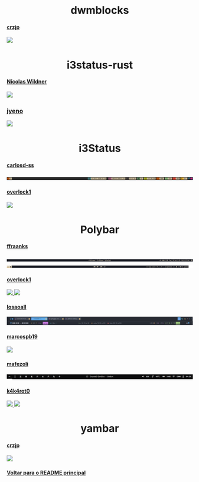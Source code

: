<h1 align="center">dwmblocks</h1>

#### [crzjp](https://github.com/crzjp)

<a href="https://github.com/crzjp/suckless/tree/master/dwmblocks">
    <img src="https://github.com/crzjp/suckless/blob/master/dwmblocks/dwmblocks.png">
</a>

<h1 align="center">i3status-rust</h1>

#### [Nícolas Wildner](https://gitlab.com/nwildner)

<a href="https://gitlab.com/nwildner/dotfiles/-/blob/master/home/nwildner/.config/i3/i3status.toml">
    <img src="https://gitlab.com/nwildner/dotfiles/-/raw/master/bar.png">
</a>

### [jyeno](https://github.com/jyeno)

<a href="https://github.com/jyeno/dotfiles/blob/master/config/sway/status.toml">
    <img src="https://raw.githubusercontent.com/jyeno/dotfiles/master/i3status-rs.png">
</a>

<h1 align="center">i3Status</h1>

#### [carlosd-ss](https://github.com/carlosd-ss)

<a href="https://github.com/carlosd-ss/dotfiles/blob/master/i3status/config">
    <img src="https://github.com/carlosd-ss/dotfiles/blob/master/.github/bar.png">
</a>

#### [overlock1](https://github.com/overlock1)

<a href="https://github.com/overlock1/Dotfiles/blob/master/.config/i3status-colorido/i3status/config">
    <img src="https://raw.githubusercontent.com/overlock1/Dotfiles/master/.config/i3status-colorido/i3status.png">
</a>

<h1 align="center">Polybar</h1>

#### [ffraanks](https://github.com/ffraanks)

<a href="https://github.com/ffraanks/dotfiles/tree/master/.config/polybar">
    <img src="https://github.com/ffraanks/dotfiles/blob/master/BARRA-TOPO.png">
    <img src="https://github.com/ffraanks/dotfiles/blob/master/BARRA-BAIXO.png"> 
</a>

#### [overlock1](https://github.com/overlock1)

<a href="https://github.com/overlock1/Dotfiles/tree/master/.config/polybar">
    <img src="https://raw.githubusercontent.com/overlock1/Dotfiles/master/.config/polybar/dock.png">
</a>

<a href="https://github.com/overlock1/Dotfiles/tree/master/.config/polybar2/polybar">
    <img src="https://raw.githubusercontent.com/overlock1/Dotfiles/master/.config/polybar2/polybar.png">
</a>

#### [losaoall](https://github.com/odilonscoelho)

<a href="https://github.com/odilonscoelho/dots/tree/master/polybar">
    <img src="https://raw.githubusercontent.com/odilonscoelho/dots/master/bars.png">
</a>

#### [marcospb19](https://github.com/marcospb19)

<a href="https://github.com/marcospb19/dotfiles/tree/master/polybar/.config/polybar">
    <img src="https://camo.githubusercontent.com/34cd6d12af2a99290453aa04e8cba0ba503552a5/68747470733a2f2f692e696d6775722e636f6d2f696241314533652e706e67">
</a>

#### [mafezoli](https://github.com/mafezoli)

<a href="https://github.com/mafezoli/dotfiles/blob/master/polybar/config">
    <img src="https://raw.githubusercontent.com/mafezoli/dotfiles/master/previews/pimpbarpreview.png">
</a>

#### [k4k4rot0](https://github.com/k4k4rot0)

<a href="https://github.com/k4k4rot0/dotfiles/tree/main/.config/polybar">
    <img src="https://i.postimg.cc/xCHHRVQk/bartop.png">
    <img src="https://i.postimg.cc/6qpWQCM9/barbottom.png">
</a>

<h1 align="center">yambar</h1>

#### [crzjp](https://github.com/crzjp)

<a href="https://github.com/crzjp/.dots/tree/master/.config/yambar">
    <img src="https://github.com/crzjp/.dots/blob/master/.config/yambar/yambar.png">
</a>

#### [Voltar para o README principal](https://github.com/unixwmbr/unixwmbr)
